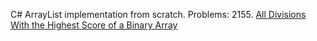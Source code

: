 C# ArrayList implementation from scratch.
Problems:
  2155. <a href = 'https://leetcode.com/problems/all-divisions-with-the-highest-score-of-a-binary-array/'>All Divisions With the Highest Score of a Binary Array</a>
